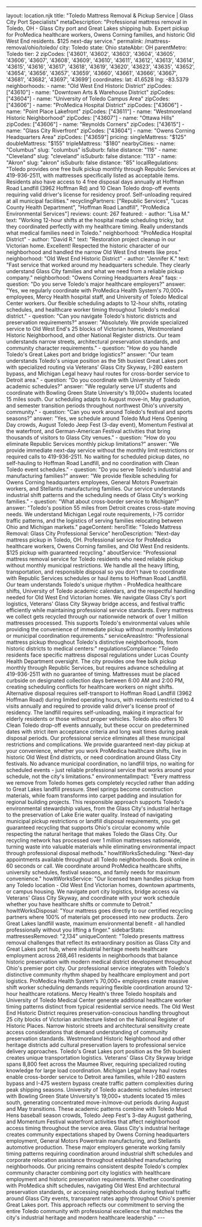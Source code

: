---
layout: location.njk
title: "Toledo Mattress Removal & Pickup Service | Glass City Port Specialists" metaDescription: "Professional mattress removal in Toledo, OH - Glass City port and Great Lakes shipping hub. Expert pickup for ProMedica healthcare workers, Owens Corning families, and historic Old West End residents. $125 next-day service."
permalink: /mattress-removal/ohio/toledo/
city: Toledo state: Ohio stateAbbr: OH parentMetro: Toledo tier: 2 zipCodes: ['43601', '43602', '43603', '43604', '43605', '43606', '43607', '43608', '43609', '43610', '43611', '43612', '43613', '43614', '43615', '43616', '43617', '43618', '43619', '43620', '43623', '43635', '43652', '43654', '43656', '43657', '43659', '43660', '43661', '43666', '43667', '43681', '43682', '43697', '43699'] coordinates: lat: 41.6528 lng: -83.5379 neighborhoods: - name: "Old West End Historic District" zipCodes: ["43610"] - name: "Downtown Arts & Warehouse District" zipCodes: ["43604"] - name: "University of Toledo Campus Area" zipCodes: ["43606"] - name: "ProMedica Hospital District" zipCodes: ["43606"] - name: "Point Place Lakefront" zipCodes: ["43611"] - name: "Westmoreland Historic Neighborhood" zipCodes: ["43607"] - name: "Ottawa Hills" zipCodes: ["43606"] - name: "Reynolds Corners" zipCodes: ["43615"] - name: "Glass City Riverfront" zipCodes: ["43604"] - name: "Owens Corning Headquarters Area" zipCodes: ["43659"] pricing: singleMattress: "$125" doubleMattress: "$155" tripleMattress: "$180" nearbyCities: - name: "Columbus" slug: "columbus" isSuburb: false distance: "116" - name: "Cleveland" slug: "cleveland" isSuburb: false distance: "113" - name: "Akron" slug: "akron" isSuburb: false distance: "85" localRegulations: "Toledo provides one free bulk pickup monthly through Republic Services at 419-936-2511, with mattresses specifically listed as acceptable items. Residents also have access to 4 free disposal days annually at Hoffman Road Landfill (3962 Hoffman Rd) and 10 Clean Toledo drop-off events requiring valid driver's license for residency proof. Self-unloading required at all municipal facilities." recyclingPartners: ["Republic Services", "Lucas County Health Department", "Hoffman Road Landfill", "ProMedica Environmental Services"] reviews: count: 267 featured: - author: "Lisa M." text: "Working 12-hour shifts at the hospital made scheduling tricky, but they coordinated perfectly with my healthcare timing. Really understands what medical families need in Toledo." neighborhood: "ProMedica Hospital District" - author: "David R." text: "Restoration project cleanup in our Victorian home. Excellent! Respected the historic character of our neighborhood and handled the narrow Old West End streets like pros." neighborhood: "Old West End Historic District" - author: "Jennifer K." text: "Fast service that worked around my headquarters schedule. They clearly understand Glass City families and what we need from a reliable pickup company." neighborhood: "Owens Corning Headquarters Area" faqs: - question: "Do you serve Toledo's major healthcare employers?" answer: "Yes, we regularly coordinate with ProMedica Health System's 70,000+ employees, Mercy Health hospital staff, and University of Toledo Medical Center workers. Our flexible scheduling adapts to 12-hour shifts, rotating schedules, and healthcare worker timing throughout Toledo's medical district." - question: "Can you navigate Toledo's historic districts and preservation requirements?" answer: "Absolutely. We provide specialized service to Old West End's 25 blocks of Victorian homes, Westmoreland Historic Neighborhood, and other National Register districts. Our team understands narrow streets, architectural preservation standards, and community character requirements." - question: "How do you handle Toledo's Great Lakes port and bridge logistics?" answer: "Our team understands Toledo's unique position as the 5th busiest Great Lakes port with specialized routing via Veterans' Glass City Skyway, I-280 eastern bypass, and Michigan Legal heavy haul routes for cross-border service to Detroit area." - question: "Do you coordinate with University of Toledo academic schedules?" answer: "We regularly serve UT students and coordinate with Bowling Green State University's 19,000+ students located 15 miles south. Our scheduling adapts to August move-in, May graduation, and semester transition periods throughout northwest Ohio's university community." - question: "Can you work around Toledo's festival and sports seasons?" answer: "Yes, we schedule around Toledo Mud Hens Opening Day crowds, August Toledo Jeep Fest (3-day event), Momentum Festival at the waterfront, and German-American Festival activities that bring thousands of visitors to Glass City venues." - question: "How do you eliminate Republic Services monthly pickup limitations?" answer: "We provide immediate next-day service without the monthly limit restrictions or required calls to 419-936-2511. No waiting for scheduled pickup dates, no self-hauling to Hoffman Road Landfill, and no coordination with Clean Toledo event schedules." - question: "Do you serve Toledo's industrial and manufacturing families?" answer: "We provide flexible scheduling for Owens Corning headquarters employees, General Motors Powertrain workers, and Stellantis manufacturing families. Our service understands industrial shift patterns and the scheduling needs of Glass City's working families." - question: "What about cross-border service to Michigan?" answer: "Toledo's position 55 miles from Detroit creates cross-state moving needs. We understand Michigan Legal route requirements, I-75 corridor traffic patterns, and the logistics of serving families relocating between Ohio and Michigan markets." pageContent: heroTitle: "Toledo Mattress Removal: Glass City Professional Service" heroDescription: "Next-day mattress pickup in Toledo, OH. Professional service for ProMedica healthcare workers, Owens Corning families, and Old West End residents. $125 pickup with guaranteed recycling." aboutService: "Professional mattress removal service for Toledo residents who need reliable pickup without monthly municipal restrictions. We handle all the heavy lifting, transportation, and responsible disposal so you don't have to coordinate with Republic Services schedules or haul items to Hoffman Road Landfill. Our team understands Toledo's unique rhythm - ProMedica healthcare shifts, University of Toledo academic calendars, and the respectful handling needed for Old West End Victorian homes. We navigate Glass City's port logistics, Veterans' Glass City Skyway bridge access, and festival traffic efficiently while maintaining professional service standards. Every mattress we collect gets recycled through our nationwide network of over 1 million mattresses processed. This supports Toledo's environmental values while providing the convenience of immediate pickup without monthly limitations or municipal coordination requirements." serviceAreasIntro: "Professional mattress pickup throughout Toledo's distinctive neighborhoods, from historic districts to medical centers:" regulationsCompliance: "Toledo residents face specific mattress disposal regulations under Lucas County Health Department oversight. The city provides one free bulk pickup monthly through Republic Services, but requires advance scheduling at 419-936-2511 with no guarantee of timing. Mattresses must be placed curbside on designated collection days between 6:00 AM and 2:00 PM, creating scheduling conflicts for healthcare workers on night shifts. Alternative disposal requires self-transport to Hoffman Road Landfill (3962 Hoffman Road) during limited operating hours, with residents restricted to 4 visits annually and required to provide valid driver's license proof of residency. The landfill requires self-unloading, making it impractical for elderly residents or those without proper vehicles. Toledo also offers 10 Clean Toledo drop-off events annually, but these occur on predetermined dates with strict item acceptance criteria and long wait times during peak disposal periods. Our professional service eliminates all these municipal restrictions and complications. We provide guaranteed next-day pickup at your convenience, whether you work ProMedica healthcare shifts, live in historic Old West End districts, or need coordination around Glass City festivals. No advance municipal coordination, no landfill trips, no waiting for scheduled events - just reliable professional service that works around your schedule, not the city's limitations." environmentalImpact: "Every mattress we remove from Toledo homes gets completely recycled rather than adding to Great Lakes landfill pressure. Steel springs become construction materials, while foam transforms into carpet padding and insulation for regional building projects. This responsible approach supports Toledo's environmental stewardship values, from the Glass City's industrial heritage to the preservation of Lake Erie water quality. Instead of navigating municipal pickup restrictions or landfill disposal requirements, you get guaranteed recycling that supports Ohio's circular economy while respecting the natural heritage that makes Toledo the Glass City. Our recycling network has processed over 1 million mattresses nationwide, turning waste into valuable materials while eliminating environmental impact through professional disposal methods." howItWorksScheduling: "Next-day appointments available throughout all Toledo neighborhoods. Book online in 60 seconds or call. We coordinate around ProMedica healthcare shifts, university schedules, festival seasons, and family needs for maximum convenience." howItWorksService: "Our licensed team handles pickup from any Toledo location - Old West End Victorian homes, downtown apartments, or campus housing. We navigate port city logistics, bridge access via Veterans' Glass City Skyway, and coordinate with your work schedule whether you have healthcare shifts or commute to Detroit." howItWorksDisposal: "Your mattress goes directly to our certified recycling partners where 100% of materials get processed into new products. Zero Great Lakes landfill waste, maximum environmental benefit - all handled professionally without you lifting a finger." sidebarStats: mattressesRemoved: "2,134" uniqueContent: "Toledo presents mattress removal challenges that reflect its extraordinary position as Glass City and Great Lakes port hub, where industrial heritage meets healthcare employment across 268,461 residents in neighborhoods that balance historic preservation with modern medical district development throughout Ohio's premier port city. Our professional service integrates with Toledo's distinctive community rhythm shaped by healthcare employment and port logistics. ProMedica Health System's 70,000+ employees create massive shift worker scheduling demands requiring flexible coordination around 12-hour healthcare rotations. Mercy Health's three Toledo hospitals and University of Toledo Medical Center generate additional healthcare worker timing patterns distinct from typical residential service needs. The Old West End Historic District requires preservation-conscious handling throughout 25 city blocks of Victorian architecture listed on the National Register of Historic Places. Narrow historic streets and architectural sensitivity create access considerations that demand understanding of community preservation standards. Westmoreland Historic Neighborhood and other heritage districts add cultural preservation layers to professional service delivery approaches. Toledo's Great Lakes port position as the 5th busiest creates unique transportation logistics. Veterans' Glass City Skyway bridge spans 8,800 feet across the Maumee River, requiring specialized routing knowledge for large load coordination. Michigan Legal heavy haul routes enable cross-border service to Detroit area families, while I-280 eastern bypass and I-475 western bypass create traffic pattern complexities during peak shipping seasons. University of Toledo academic schedules intersect with Bowling Green State University's 19,000+ students located 15 miles south, generating concentrated move-in/move-out periods during August and May transitions. These academic patterns combine with Toledo Mud Hens baseball season crowds, Toledo Jeep Fest's 3-day August gathering, and Momentum Festival waterfront activities that affect neighborhood access timing throughout the service area. Glass City's industrial heritage creates community expectations shaped by Owens Corning headquarters employment, General Motors Powertrain manufacturing, and Stellantis automotive production. These major employers generate working family timing patterns requiring coordination around industrial shift schedules and corporate relocation assistance throughout established manufacturing neighborhoods. Our pricing remains consistent despite Toledo's complex community character combining port city logistics with healthcare employment and historic preservation requirements. Whether coordinating with ProMedica shift schedules, navigating Old West End architectural preservation standards, or accessing neighborhoods during festival traffic around Glass City events, transparent rates apply throughout Ohio's premier Great Lakes port. This approach reflects our commitment to serving the entire Toledo community with professional excellence that matches the city's industrial heritage and modern healthcare leadership." ---